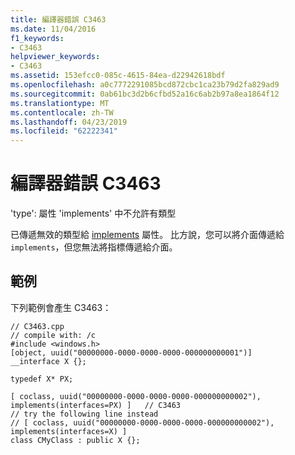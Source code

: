 ```yaml
---
title: 編譯器錯誤 C3463
ms.date: 11/04/2016
f1_keywords:
- C3463
helpviewer_keywords:
- C3463
ms.assetid: 153efcc0-085c-4615-84ea-d22942618bdf
ms.openlocfilehash: a0c7772291085bcd872cbc1ca23b79d2fa829ad9
ms.sourcegitcommit: 0ab61bc3d2b6cfbd52a16c6ab2b97a8ea1864f12
ms.translationtype: MT
ms.contentlocale: zh-TW
ms.lasthandoff: 04/23/2019
ms.locfileid: "62222341"
---
```

# <a name="compiler-error-c3463"></a>編譯器錯誤 C3463

'type': 屬性 'implements' 中不允許有類型

已傳遞無效的類型給 [implements](../../windows/implements-cpp.md) 屬性。 比方說，您可以將介面傳遞給 `implements`，但您無法將指標傳遞給介面。

## <a name="example"></a>範例

下列範例會產生 C3463：

```
// C3463.cpp
// compile with: /c
#include <windows.h>
[object, uuid("00000000-0000-0000-0000-000000000001")]
__interface X {};

typedef X* PX;

[ coclass, uuid("00000000-0000-0000-0000-000000000002"), implements(interfaces=PX) ]   // C3463
// try the following line instead
// [ coclass, uuid("00000000-0000-0000-0000-000000000002"), implements(interfaces=X) ]
class CMyClass : public X {};
```